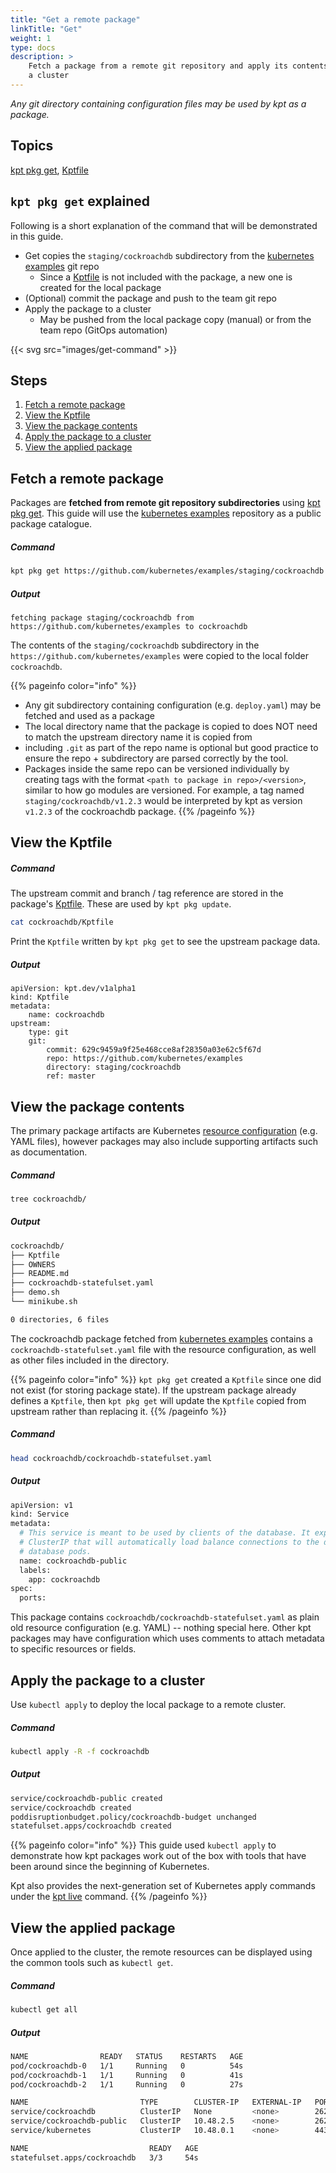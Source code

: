 ```yaml
---
title: "Get a remote package"
linkTitle: "Get"
weight: 1
type: docs
description: >
    Fetch a package from a remote git repository and apply its contents to
    a cluster
---
```


*Any git directory containing configuration files may be used by kpt
as a package.*

## Topics

[kpt pkg get], [Kptfile]

## `kpt pkg get` explained

Following is a short explanation of the command that will be demonstrated
in this guide.

- Get copies the `staging/cockroachdb` subdirectory from the
  [kubernetes examples] git repo
  - Since a [Kptfile] is not included with the package, a new one is created
    for the local package
- (Optional) commit the package and push to the team git repo
- Apply the package to a cluster
  - May be pushed from the local package copy (manual) or from the team repo
    (GitOps automation)

{{< svg src="images/get-command" >}}

## Steps

1. [Fetch a remote package](#fetch-a-remote-package)
2. [View the Kptfile](#view-the-kptfile)
3. [View the package contents](#view-the-package-contents)
4. [Apply the package to a cluster](#apply-the-package-to-a-cluster)
5. [View the applied package](#view-the-applied-package)

## Fetch a remote package

Packages are **fetched from remote git repository subdirectories** using
[kpt pkg get].  This guide will use the [kubernetes examples] repository
as a public package catalogue.

##### Command

```sh
kpt pkg get https://github.com/kubernetes/examples/staging/cockroachdb cockroachdb
```

##### Output

```
fetching package staging/cockroachdb from https://github.com/kubernetes/examples to cockroachdb
```

The contents of the `staging/cockroachdb` subdirectory in the
`https://github.com/kubernetes/examples` were copied to the local folder
`cockroachdb`.

{{% pageinfo color="info" %}}
- Any git subdirectory containing configuration (e.g. `deploy.yaml`) may be
  fetched and used as a package
- The local directory name that the package is copied to does NOT need to
  match the upstream directory name it is copied from
- including `.git` as part of the repo name is optional but good practice to
  ensure the repo + subdirectory are parsed correctly by the tool.
- Packages inside the same repo can be versioned individually by creating tags 
  with the format `<path to package in repo>/<version>`, similar to how go
  modules are versioned. For example, a tag named `staging/cockroachdb/v1.2.3` 
  would be interpreted by kpt as version `v1.2.3` of the cockroachdb package.
{{% /pageinfo %}}

## View the Kptfile

##### Command

The upstream commit and branch / tag reference are stored in the package's
[Kptfile].  These are used by `kpt pkg update`.

```sh
cat cockroachdb/Kptfile
```

Print the `Kptfile` written by `kpt pkg get` to see the upstream package data.

##### Output

```
apiVersion: kpt.dev/v1alpha1
kind: Kptfile
metadata:
    name: cockroachdb
upstream:
    type: git
    git:
        commit: 629c9459a9f25e468cce8af28350a03e62c5f67d
        repo: https://github.com/kubernetes/examples
        directory: staging/cockroachdb
        ref: master
```

## View the package contents

The primary package artifacts are Kubernetes [resource configuration]
(e.g. YAML files), however packages may also include supporting
artifacts such as documentation.

##### Command

```sh
tree cockroachdb/
```

##### Output

```sh
cockroachdb/
├── Kptfile
├── OWNERS
├── README.md
├── cockroachdb-statefulset.yaml
├── demo.sh
└── minikube.sh

0 directories, 6 files
```

The cockroachdb package fetched from [kubernetes examples] contains a
`cockroachdb-statefulset.yaml` file with the resource configuration, as well
as other files included in the directory.

{{% pageinfo color="info" %}}
`kpt pkg get` created a `Kptfile` since one did not exist
(for storing package state).  If the upstream package already defines a
`Kptfile`, then `kpt pkg get` will update the `Kptfile` copied from
upstream rather than replacing it.
{{% /pageinfo %}}

##### Command

```sh
head cockroachdb/cockroachdb-statefulset.yaml
```

##### Output

```sh
apiVersion: v1
kind: Service
metadata:
  # This service is meant to be used by clients of the database. It exposes a
  # ClusterIP that will automatically load balance connections to the different
  # database pods.
  name: cockroachdb-public
  labels:
    app: cockroachdb
spec:
  ports:
```

This package contains `cockroachdb/cockroachdb-statefulset.yaml` as plain old
resource configuration (e.g. YAML) -- nothing special here.  Other kpt packages
may have configuration which uses comments to attach metadata to
specific resources or fields.

## Apply the package to a cluster

Use `kubectl apply` to deploy the local package to a remote cluster.

##### Command

```sh
kubectl apply -R -f cockroachdb
```

##### Output

```sh
service/cockroachdb-public created
service/cockroachdb created
poddisruptionbudget.policy/cockroachdb-budget unchanged
statefulset.apps/cockroachdb created
```

{{% pageinfo color="info" %}}
This guide used `kubectl apply` to demonstrate how kpt packages work out of the
box with tools that have been around since the beginning of Kubernetes.

Kpt also provides the next-generation set of Kubernetes apply commands under
the [kpt live] command.
{{% /pageinfo %}}


## View the applied package

Once applied to the cluster, the remote resources can be displayed using
the common tools such as `kubectl get`.

##### Command

```sh
kubectl get all
```

##### Output

```sh
NAME                READY   STATUS    RESTARTS   AGE
pod/cockroachdb-0   1/1     Running   0          54s
pod/cockroachdb-1   1/1     Running   0          41s
pod/cockroachdb-2   1/1     Running   0          27s

NAME                         TYPE        CLUSTER-IP   EXTERNAL-IP   PORT(S)              AGE
service/cockroachdb          ClusterIP   None         <none>        26257/TCP,8080/TCP   55s
service/cockroachdb-public   ClusterIP   10.48.2.5    <none>        26257/TCP,8080/TCP   55s
service/kubernetes           ClusterIP   10.48.0.1    <none>        443/TCP              26m

NAME                           READY   AGE
statefulset.apps/cockroachdb   3/3     54s
```

[kubernetes examples]: https://github.com/kubernetes/examples
[resource configuration]: https://kubernetes.io/docs/concepts/configuration/overview/#general-configuration-tips
[kpt pkg get]: ../../..//reference/pkg/get
[Kptfile]: ../../../api-reference/kptfile
[kpt live]: ../../../reference/live
